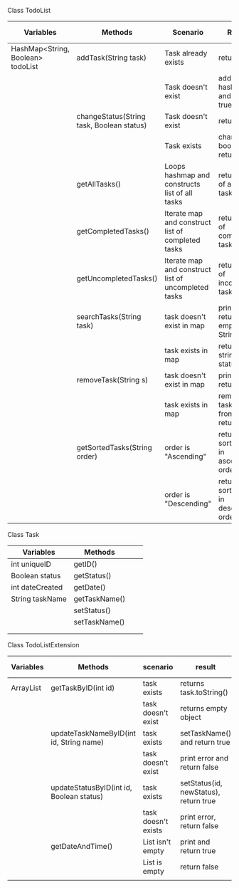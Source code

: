 
Class TodoList

| Variables                         | Methods                                   | Scenario                                                | Result                                 | User story |
|-----------------------------------|-------------------------------------------|---------------------------------------------------------|----------------------------------------|------------|
| HashMap<String, Boolean> todoList | addTask(String task)                      | Task already exists                                     | return false                           | 1          |
|                                   |                                           | Task doesn't exist                                      | add to hashmap and return true         |            |
|                                   | changeStatus(String task, Boolean status) | Task doesn't exist                                      | return false                           | 3          |
|                                   |                                           | Task exists                                             | change bool and return true            |            |
|                                   | getAllTasks()                             | Loops hashmap and constructs<br/> list of all tasks     | returns list of all taskNames          | 2          |
|                                   | getCompletedTasks()                       | Iterate map and construct<br/>list of completed tasks   | return list of completed tasks         | 4          |
|                                   | getUncompletedTasks()                     | Iterate map and construct<br/>list of uncompleted tasks | returns list of incomplete tasks       | 5          |
|                                   | searchTasks(String task)                  | task doesn't exist in map                               | print error, return empty String       | 6          |
|                                   |                                           | task exists in map                                      | return Task string with status         |            |
|                                   | removeTask(String s)                      | task doesn't exist in map                               | print error, return false              | 7          |
|                                   |                                           | task exists in map                                      | remove task key from map, return true  |            |
|                                   | getSortedTasks(String order)              | order is "Ascending"                                    | return sorted list in ascending order  | 8 9        |
|                                   |                                           | order is "Descending"                                   | return sorted list in descending order |            |

Class Task

| Variables       | Methods       |   |   |
|-----------------|---------------|---|---|
| int uniqueID    | getID()       |   |   |
| Boolean status  | getStatus()   |   |   |
| int dateCreated | getDate()     |   |   |
| String taskName | getTaskName() |   |   |
|                 | setStatus()   |   |   |
|                 | setTaskName() |   |   |
|                 |               |   |   |
|                 |               |   |   |

Class TodoListExtension 

| Variables       | Methods                                  | scenario            | result                                | user story |
|-----------------|------------------------------------------|---------------------|---------------------------------------|------------|
| ArrayList<Task> | getTaskByID(int id)                      | task exists         | returns task.toString()               |            |
|                 |                                          | task doesn't exist  | returns empty object                  |            |
|                 | updateTaskNameByID(int id, String name)  | task exists         | setTaskName() and return true         |            |
|                 |                                          | task doesn't exist  | print error and return false          |            |
|                 | updateStatusByID(int id, Boolean status) | task exists         | setStatus(id, newStatus), return true |            |
|                 |                                          | task doesn't exists | print error, return false             |            |
|                 | getDateAndTime()                         | List isn't empty    | print and return true                 |            |
|                 |                                          | List is empty       | return false                          |            |
|                 |                                          |                     |                                       |            |
